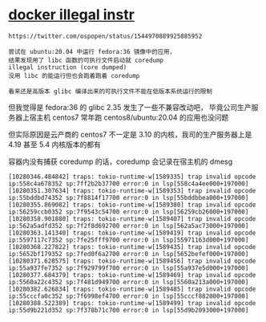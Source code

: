 # [docker illegal instr](/2022/07/docker_container_core_dumped_illegal_instruction.md)

```
https://twitter.com/ospopen/status/1544970889925885952

尝试在 ubuntu:20.04 中运行 fedora:36 镜像中的应用，
结果发现用了 libc 函数的可执行文件启动就 coredump
illegal instruction (core dumped)
没用 libc 的能运行但也会跑着跑着 coredump

看来还是高版本 glibc 编译出来的可执行文件不能在低版本系统运行的限制
```

但我觉得是 fedora:36 的 glibc 2.35 发生了一些不兼容改动吧，
毕竟公司生产服务器上宿主机 centos7 常年跑 centos8/ubuntu:20.04 的应用也没问题

但实际原因是云产商的 centos7 不一定是 3.10 的内核，我司的生产服务器上是 4.19 甚至 5.4 内核版本的都有

容器内没有捕获 coredump 的话，coredump 会记录在宿主机的 dmesg

```
[10280346.484842] traps: tokio-runtime-w[1589335] trap invalid opcode ip:558c4a678352 sp:7ff2b2b37700 error:0 in lsp[558c4a4ee000+197000]
[10280351.307634] traps: tokio-runtime-w[1589353] trap invalid opcode ip:55bddbd74352 sp:7f8814f17700 error:0 in lsp[55bddbbea000+197000]
[10280355.869082] traps: tokio-runtime-w[1589380] trap invalid opcode ip:56259ccb0352 sp:7f9543c54700 error:0 in lsp[56259cb26000+197000]
[10280358.901880] traps: tokio-runtime-w[1589407] trap invalid opcode ip:562a5adfd352 sp:7f2f8d692700 error:0 in lsp[562a5ac73000+197000]
[10280363.141340] traps: tokio-runtime-w[1589419] trap invalid opcode ip:5597117c7352 sp:7fe25fff9700 error:0 in lsp[55971163d000+197000]
[10280368.227822] traps: tokio-runtime-w[1589435] trap invalid opcode ip:5652bf179352 sp:7fed0f6a2700 error:0 in lsp[5652befef000+197000]
[10280371.628575] traps: tokio-runtime-w[1589456] trap invalid opcode ip:55a937fe7352 sp:7f929799f700 error:0 in lsp[55a937e5d000+197000]
[10280377.684379] traps: tokio-runtime-w[1589469] trap invalid opcode ip:5560a22c4352 sp:7f481d949700 error:0 in lsp[5560a213a000+197000]
[10280382.626834] traps: tokio-runtime-w[1589485] trap invalid opcode ip:55cccfa0c352 sp:7f6998ef4700 error:0 in lsp[55cccf882000+197000]
[10280388.522389] traps: tokio-runtime-w[1589499] trap invalid opcode ip:55d9b221d352 sp:7f378b71c700 error:0 in lsp[55d9b2093000+197000]
```

